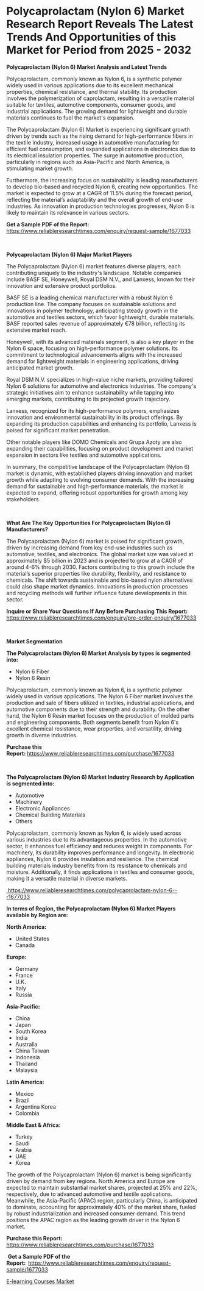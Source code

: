 <p><h1>Polycaprolactam (Nylon 6) Market Research Report Reveals The Latest Trends And Opportunities of this Market for Period from 2025 - 2032</h1></p><p><strong>Polycaprolactam (Nylon 6) Market Analysis and Latest Trends</strong></p>
<p><p>Polycaprolactam, commonly known as Nylon 6, is a synthetic polymer widely used in various applications due to its excellent mechanical properties, chemical resistance, and thermal stability. Its production involves the polymerization of caprolactam, resulting in a versatile material suitable for textiles, automotive components, consumer goods, and industrial applications. The growing demand for lightweight and durable materials continues to fuel the market's expansion.</p><p>The Polycaprolactam (Nylon 6) Market is experiencing significant growth driven by trends such as the rising demand for high-performance fibers in the textile industry, increased usage in automotive manufacturing for efficient fuel consumption, and expanded applications in electronics due to its electrical insulation properties. The surge in automotive production, particularly in regions such as Asia-Pacific and North America, is stimulating market growth.</p><p>Furthermore, the increasing focus on sustainability is leading manufacturers to develop bio-based and recycled Nylon 6, creating new opportunities. The market is expected to grow at a CAGR of 11.5% during the forecast period, reflecting the material’s adaptability and the overall growth of end-use industries. As innovation in production technologies progresses, Nylon 6 is likely to maintain its relevance in various sectors.</p></p>
<p><strong>Get a Sample PDF of the Report:&nbsp;</strong> <a href="https://www.reliableresearchtimes.com/enquiry/request-sample/1677033?utm_campaign=2179&utm_medium=2&utm_source=Github&utm_content=ia&utm_term=25032025&utm_id=polycaprolactam-nylon-6">https://www.reliableresearchtimes.com/enquiry/request-sample/1677033</a></p>
<p>&nbsp;</p>
<p><strong>Polycaprolactam (Nylon 6) Major Market Players</strong></p>
<p><p>The Polycaprolactam (Nylon 6) market features diverse players, each contributing uniquely to the industry's landscape. Notable companies include BASF SE, Honeywell, Royal DSM N.V., and Lanxess, known for their innovation and extensive product portfolios.</p><p>BASF SE is a leading chemical manufacturer with a robust Nylon 6 production line. The company focuses on sustainable solutions and innovations in polymer technology, anticipating steady growth in the automotive and textiles sectors, which favor lightweight, durable materials. BASF reported sales revenue of approximately €78 billion, reflecting its extensive market reach.</p><p>Honeywell, with its advanced materials segment, is also a key player in the Nylon 6 space, focusing on high-performance polymer solutions. Its commitment to technological advancements aligns with the increased demand for lightweight materials in engineering applications, driving anticipated market growth.</p><p>Royal DSM N.V. specializes in high-value niche markets, providing tailored Nylon 6 solutions for automotive and electronics industries. The company's strategic initiatives aim to enhance sustainability while tapping into emerging markets, contributing to its projected growth trajectory.</p><p>Lanxess, recognized for its high-performance polymers, emphasizes innovation and environmental sustainability in its product offerings. By expanding its production capabilities and enhancing its portfolio, Lanxess is poised for significant market penetration.</p><p>Other notable players like DOMO Chemicals and Grupa Azoty are also expanding their capabilities, focusing on product development and market expansion in sectors like textiles and automotive applications.</p><p>In summary, the competitive landscape of the Polycaprolactam (Nylon 6) market is dynamic, with established players driving innovation and market growth while adapting to evolving consumer demands. With the increasing demand for sustainable and high-performance materials, the market is expected to expand, offering robust opportunities for growth among key stakeholders.</p></p>
<p>&nbsp;</p>
<p><strong>What Are The Key Opportunities For Polycaprolactam (Nylon 6) Manufacturers?</strong></p>
<p><p>The Polycaprolactam (Nylon 6) market is poised for significant growth, driven by increasing demand from key end-use industries such as automotive, textiles, and electronics. The global market size was valued at approximately $5 billion in 2023 and is projected to grow at a CAGR of around 4-6% through 2030. Factors contributing to this growth include the material’s superior properties like durability, flexibility, and resistance to chemicals. The shift towards sustainable and bio-based nylon alternatives could also shape market dynamics. Innovations in production processes and recycling methods will further influence future developments in this sector.</p></p>
<p><strong>Inquire or Share Your Questions If Any Before Purchasing This Report:</strong> <a href="https://www.reliableresearchtimes.com/enquiry/pre-order-enquiry/1677033?utm_campaign=2179&utm_medium=2&utm_source=Github&utm_content=ia&utm_term=25032025&utm_id=polycaprolactam-nylon-6">https://www.reliableresearchtimes.com/enquiry/pre-order-enquiry/1677033</a></p>
<p>&nbsp;</p>
<p><strong>Market Segmentation</strong></p>
<p><strong>The Polycaprolactam (Nylon 6) Market Analysis by types is segmented into:</strong></p>
<p><ul><li>Nylon 6 Fiber</li><li>Nylon 6 Resin</li></ul></p>
<p><p>Polycaprolactam, commonly known as Nylon 6, is a synthetic polymer widely used in various applications. The Nylon 6 Fiber market involves the production and sale of fibers utilized in textiles, industrial applications, and automotive components due to their strength and durability. On the other hand, the Nylon 6 Resin market focuses on the production of molded parts and engineering components. Both segments benefit from Nylon 6's excellent chemical resistance, wear properties, and versatility, driving growth in diverse industries.</p></p>
<p><strong>Purchase this Report:&nbsp;</strong><a href="https://www.reliableresearchtimes.com/purchase/1677033?utm_campaign=2179&utm_medium=2&utm_source=Github&utm_content=ia&utm_term=25032025&utm_id=polycaprolactam-nylon-6">https://www.reliableresearchtimes.com/purchase/1677033</a></p>
<p>&nbsp;</p>
<p><strong>The Polycaprolactam (Nylon 6) Market Industry Research by Application is segmented into:</strong></p>
<p><ul><li>Automotive</li><li>Machinery</li><li>Electronic Appliances</li><li>Chemical Building Materials</li><li>Others</li></ul></p>
<p><p>Polycaprolactam, commonly known as Nylon 6, is widely used across various industries due to its advantageous properties. In the automotive sector, it enhances fuel efficiency and reduces weight in components. For machinery, its durability improves performance and longevity. In electronic appliances, Nylon 6 provides insulation and resilience. The chemical building materials industry benefits from its resistance to chemicals and moisture. Additionally, it finds applications in textiles and consumer goods, making it a versatile material in diverse markets.</p></p>
<p><a href="https://www.reliableresearchtimes.com/polycaprolactam-nylon-6--r1677033?utm_campaign=2179&utm_medium=2&utm_source=Github&utm_content=ia&utm_term=25032025&utm_id=polycaprolactam-nylon-6">&nbsp;https://www.reliableresearchtimes.com/polycaprolactam-nylon-6--r1677033</a></p>
<p><strong>In terms of Region, the Polycaprolactam (Nylon 6) Market Players available by Region are:</strong></p>
<p>
    <p> <strong> North America: </strong>
        <ul>
            <li>United States</li>
            <li>Canada</li>
        </ul>
        </p> 
    <p> <strong> Europe: </strong>
        <ul>
            <li>Germany</li>
            <li>France</li>
            <li>U.K.</li>
            <li>Italy</li>
            <li>Russia</li>
        </ul>
        </p> 
    <p> <strong> Asia-Pacific: </strong>
        <ul>
            <li>China</li>
            <li>Japan</li>
            <li>South Korea</li>
            <li>India</li>
            <li>Australia</li>
            <li>China Taiwan</li>
            <li>Indonesia</li>
            <li>Thailand</li>
            <li>Malaysia</li>
        </ul>
        </p> 
    <p> <strong> Latin America: </strong>
        <ul>
            <li>Mexico</li>
            <li>Brazil</li>
            <li>Argentina Korea</li>
            <li>Colombia</li>
        </ul>
        </p> 
    <p> <strong> Middle East & Africa: </strong>
        <ul>
            <li>Turkey</li>
            <li>Saudi</li>
            <li>Arabia</li>
            <li>UAE</li>
            <li>Korea</li>
        </ul>
    </p>
    </p>
<p><p>The growth of the Polycaprolactam (Nylon 6) market is being significantly driven by demand from key regions. North America and Europe are expected to maintain substantial market shares, projected at 25% and 22%, respectively, due to advanced automotive and textile applications. Meanwhile, the Asia-Pacific (APAC) region, particularly China, is anticipated to dominate, accounting for approximately 40% of the market share, fueled by robust industrialization and increased consumer demand. This trend positions the APAC region as the leading growth driver in the Nylon 6 market.</p></p>
<p><strong>Purchase this Report: </strong><a href="https://www.reliableresearchtimes.com/purchase/1677033?utm_campaign=2179&utm_medium=2&utm_source=Github&utm_content=ia&utm_term=25032025&utm_id=polycaprolactam-nylon-6">https://www.reliableresearchtimes.com/purchase/1677033</a></p>
<p>&nbsp;<strong>Get a Sample PDF of the Report:&nbsp;&nbsp;</strong><a href="https://www.reliableresearchtimes.com/enquiry/request-sample/1677033?utm_campaign=2179&utm_medium=2&utm_source=Github&utm_content=ia&utm_term=25032025&utm_id=polycaprolactam-nylon-6">https://www.reliableresearchtimes.com/enquiry/request-sample/1677033</a></p>
<p><strong></strong></p>
<p><p><a href="https://github.com/irfadac/Market-Research-Report-List-5/blob/main/e-learning-courses-market.md?utm_campaign=2179&utm_medium=2&utm_source=Github&utm_content=ia&utm_term=25032025&utm_id=polycaprolactam-nylon-6">E-learning Courses Market</a></p></p>